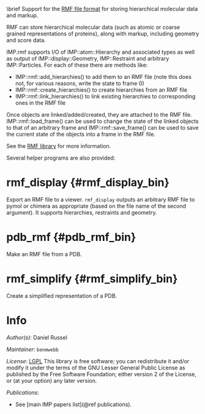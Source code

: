 \brief Support for the [RMF file format](http://integrativemodeling.org/rmf/nightly/doc/) for storing hierarchical molecular data and markup.

RMF can store hierarchical molecular data (such as atomic or coarse grained
representations of proteins), along with markup, including geometry
and score data.

 IMP.rmf supports I/O of IMP::atom::Hierarchy and associated types as
 well as output of IMP::display::Geometry, IMP::Restraint and
 arbitrary IMP::Particles. For each of these there are methods like:
 - IMP::rmf::add_hierarchies() to add them to an RMF file (note this does not,
   for various reasons, write the state to frame 0)
 - IMP::rmf::create_hierarchies() to create hierarchies from an RMF file
 - IMP::rmf::link_hierarchies() to link existing hierarchies to corresponding
   ones in the RMF file

 Once objects are linked/added/created, they are attached to the RMF file.
 IMP::rmf::load_frame() can be used to change the state of the linked objects
 to that of an arbitrary frame and IMP::rmf::save_frame() can be used to save
 the current state of the objects into a frame in the RMF file.

 See the [RMF library](http://integrativemodeling.org/rmf/nightly/doc/)
for more information.

Several helper programs are also provided:

# rmf_display {#rmf_display_bin}
Export an RMF file to a viewer.
`rmf_display` outputs an arbitrary
RMF file to pymol or chimera as appropriate (based on the file name of the
second argument). It supports hierarchies, restraints and geometry.

# pdb_rmf {#pdb_rmf_bin}
Make an RMF file from a PDB.

# rmf_simplify {#rmf_simplify_bin}
Create a simplified representation of a PDB.

# Info

_Author(s)_: Daniel Russel

_Maintainer_: `benmwebb`

_License_: [LGPL](http://www.gnu.org/licenses/old-licenses/lgpl-2.1.html)
This library is free software; you can redistribute it and/or
modify it under the terms of the GNU Lesser General Public
License as published by the Free Software Foundation; either
version 2 of the License, or (at your option) any later version.

_Publications_:
 - See [main IMP papers list](@ref publications).

